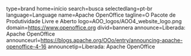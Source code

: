 type=brand
home=início
search=busca
selectedlang=pt-br
language=Language
name=Apache OpenOffice 
tagline=O Pacote de Produtividade Livre e Aberto
logo=AOO_logos/AOO4_website_logo.png
domain=https://www.openoffice.org
divid=bannera
announce=Liberada: Apache OpenOffice
announceurl=https://blogs.apache.org/OOo/entry/announcing-apache-openoffice-4-16
announcetip=Liberada: Apache OpenOffice
~~~~~~
